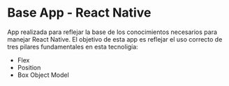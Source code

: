 # Base App - React Native

App realizada para reflejar la base de los conocimientos necesarios para manejar React Native.
El objetivo de esta app es reflejar el uso correcto de tres pilares fundamentales en esta tecnoligía:

- Flex
- Position
- Box Object Model
